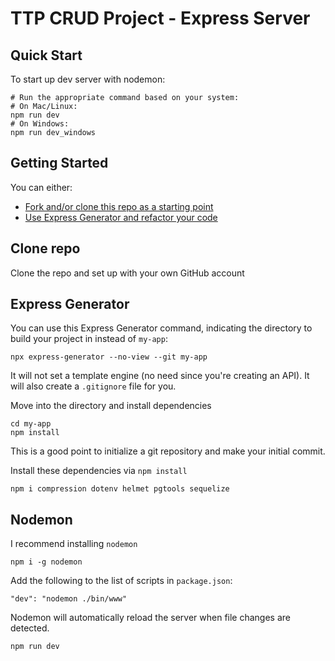 # TTP CRUD Project - Express Server

## Quick Start
To start up dev server with nodemon:

```shell
# Run the appropriate command based on your system:
# On Mac/Linux:
npm run dev
# On Windows:
npm run dev_windows
```

## Getting Started

You can either:

- [Fork and/or clone this repo as a starting point](#Clone-repo)
- [Use Express Generator and refactor your code](#Express-Generator)

## Clone repo

Clone the repo and set up with your own GitHub account

## Express Generator

You can use this Express Generator command, indicating the directory to build your project in instead of `my-app`:

```shell
npx express-generator --no-view --git my-app
```

It will not set a template engine (no need since you're creating an API). It will also create a `.gitignore` file for you.

Move into the directory and install dependencies

```shell
cd my-app
npm install
```

This is a good point to initialize a git repository and make your initial commit.

Install these dependencies via `npm install`

```shell
npm i compression dotenv helmet pgtools sequelize
```

## Nodemon

I recommend installing `nodemon`

```shell
npm i -g nodemon
```

Add the following to the list of scripts in `package.json`:

```json=
"dev": "nodemon ./bin/www"
```

Nodemon will automatically reload the server when file changes are detected.

```shell
npm run dev
```
